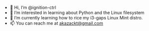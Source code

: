 - 👋 Hi, I’m @ignition-ctrl
- 👀 I’m interested in learning about Python and the Linux filesystem
- 🌱 I’m currently learning how to rice my i3-gaps Linux Mint distro. 
- 📫 You can reach me at akazackt@gmail.com

<!---
ignition-ctrl/ignition-ctrl is a ✨ special ✨ repository because its `README.md` (this file) appears on your GitHub profile.
You can click the Preview link to take a look at your changes.
--->
